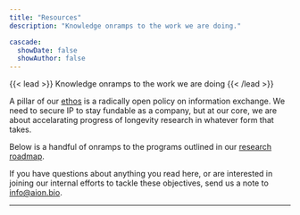 ```yaml
---
title: "Resources"
description: "Knowledge onramps to the work we are doing."

cascade:
  showDate: false
  showAuthor: false
---
```


{{< lead >}}
Knowledge onramps to the work we are doing
{{< /lead >}}

A pillar of our [ethos](https://www.aion.bio/about/#ethos) is a radically open policy on information exchange. We need to secure IP to stay fundable as a company, but at our core, we are about accelarating progress of longevity research in whatever form that takes.

Below is a handful of onramps to the programs outlined in our [research roadmap](https://www.aion.bio/research-roadmap/). 

If you have questions about anything you read here, or are interested in joining our internal efforts to tackle these objectives, send us a note to [info@aion.bio](mailto:info@aion.bio).

---